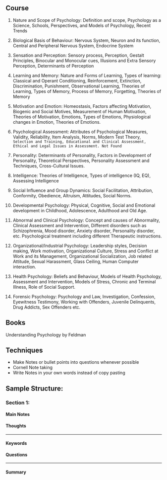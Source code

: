 ## Course

1. Nature and Scope of Psychology: Definition and scope, Psychology as a Science, 
Schools, Perspectives, and Models of Psychology, Recent Trends

2. Biological Basis of Behaviour: Nervous System, Neuron and its function, Central 
and Peripheral Nervous System, Endocrine System

3. Sensation and Perception: Sensory process, Perception, Gestalt Principles, 
Binocular and Monocular cues, Illusions and Extra Sensory Perception, 
Determinants of Perception 

4. Learning and Memory: Nature and Forms of Learning, Types of learning: Classical 
and Operant Conditioning, Reinforcement, Extinction, Discrimination, Punishment, 
Observational Learning, Theories of Learning, Types of Memory, Process of 
Memory, Forgetting, Theories of Memory

5. Motivation and Emotion: Homeostasis, Factors affecting Motivation, Biogenic and 
Social Motives, Measurement of Human Motivation, Theories of Motivation,
Emotions, Types of Emotions, Physiological changes in Emotion, Theories of 
Emotions.

6. Psychological Assessment: Attributes of Psychological Measures, Validity, 
Reliability, Item Analysis, Norms, Modern Test Theory, `Selection and Training, Educational and Clinical Assessment, Ethical and Legal Issues in Assessment. Not Found`

7. Personality: Determinants of Personality, Factors in Development of Personality, 
Theoretical Perspectives, Personality Assessment and Techniques, Cross-Cultural 
Issues.

8. Intelligence: Theories of Intelligence, Types of intelligence (IQ, EQ), Assessing 
Intelligence

9. Social Influence and Group Dynamics: Social Facilitation, Attribution, Conformity, 
Obedience, Altruism, Attitudes, Social Norms.

10. Developmental Psychology: Physical, Cognitive, Social and Emotional 
development in Childhood, Adolescence, Adulthood and Old Age.

11. Abnormal and Clinical Psychology: Concept and causes of Abnormality, Clinical 
Assessment and Intervention, Different disorders such as Schizophrenia, Mood 
disorder, Anxiety disorder, Personality disorder, etc. Psychological treatment 
including different Therapeutic instructions.

12. Organizational/Industrial Psychology: Leadership styles, Decision making, Work 
motivation, Organizational Culture, Stress and Conflict at Work and its Management, 
Organizational Socialization, Job related Attitude, Sexual Harassment, Glass Ceiling, 
Human Computer interaction.

1.  Health Psychology: Beliefs and Behaviour, Models of Health Psychology, 
Assessment and Intervention, Models of Stress, Chronic and Terminal Illness, Role 
of Social Support.

14. Forensic Psychology: Psychology and Law, Investigation, Confession, Eyewitness 
Testimony, Working with Offenders, Juvenile Delinquents, Drug Addicts, Sex 
Offenders etc. 

## Books
 Understanding Psychology by Feldman

## Techniques
- Make Notes or bullet points into questions whenever possible 
- Cornell Note taking
- Write Notes in your own words instead of copy pasting 


## Sample Structure: 

### Section 1: 
#### Main Notes
#### Thoughts
---
#### Keywords
#### Questions
---
#### Summary
